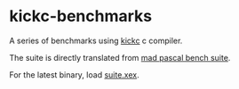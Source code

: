 # kickc-benchmarks

A series of benchmarks using [kickc](https://gitlab.com/camelot/kickc) c compiler.

The suite is directly translated from [mad pascal
bench suite](https://github.com/zbyti/a8-mad-pascal-bench-suite).

For the latest binary, load [suite.xex](bin/suite.xex).
